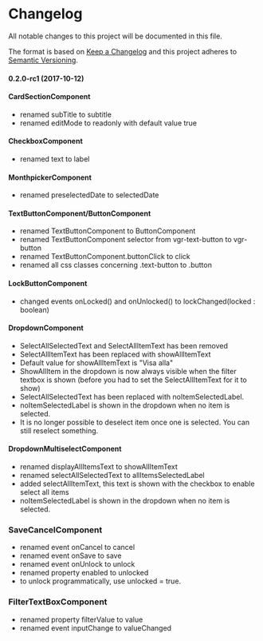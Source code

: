 # Changelog
All notable changes to this project will be documented in this file.

The format is based on [Keep a Changelog](http://keepachangelog.com/en/1.0.0/)
and this project adheres to [Semantic Versioning](http://semver.org/spec/v2.0.0.html).

#### 0.2.0-rc1 (2017-10-12)
#### CardSectionComponent
- renamed subTitle to subtitle
- renamed editMode to readonly with default value true
#### CheckboxComponent
- renamed text to label
#### MonthpickerComponent
- renamed preselectedDate to selectedDate
#### TextButtonComponent/ButtonComponent
- renamed TextButtonComponent to ButtonComponent
- renamed TextButtonComponent selector from vgr-text-button to
vgr-button
- renamed TextButtonComponent.buttonClick to click
- renamed all css classes concerning .text-button to .button
#### LockButtonComponent
- changed events onLocked() and onUnlocked() to lockChanged(locked : boolean)
#### DropdownComponent
- SelectAllSelectedText and SelectAllItemText has been removed
- SelectAllItemText has been replaced with showAllItemText
- Default value for showAllItemText is "Visa alla"
- ShowAllItem in the dropdown is now always visible when the filter textbox is shown (before you had to set the SelectAllItemText for it to show)
- SelectAllSelectedText has been replaced with noItemSelectedLabel.
- noItemSelectedLabel is shown in the dropdown when no item is selected.
- It is no longer possible to deselect item once one is selected. You can still reselect something.
#### DropdownMultiselectComponent
- renamed displayAllItemsText to showAllItemText
- renamed selectAllSelectedText to allItemsSelectedLabel
- added selectAllItemText, this text is shown with the checkbox to enable select all items
- noItemSelectedLabel is shown in the dropdown when no item is selected.
### SaveCancelComponent
- renamed event onCancel to cancel
- renamed event onSave to save
- renamed event onUnlock to unlock
- renamed property enabled to unlocked
- to unlock programmatically, use unlocked = true.
### FilterTextBoxComponent
- renamed property filterValue to value
- renamed event inputChange to valueChanged


